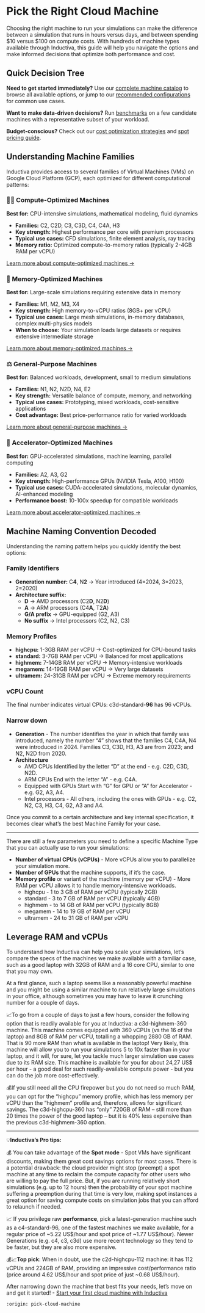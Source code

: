 # Pick the Right Cloud Machine

Choosing the right machine to run your simulations can make the difference between a simulation that runs in hours versus days, and between spending $10 versus $100 on compute costs. With hundreds of machine types available through Inductiva, this guide will help you navigate the options and make informed decisions that optimize both performance and cost.

## Quick Decision Tree

**Need to get started immediately?** Use our [complete machine catalog](https://inductiva.ai/machines) to browse all available options, or jump to our [recommended configurations](#top-recommendations) for common use cases.

**Want to make data-driven decisions?** Run [benchmarks](https://inductiva.ai/guides/scale-up/benchmark/index) on a few candidate machines with a representative subset of your workload.

**Budget-conscious?** Check out our [cost optimization strategies](#cost-optimization-strategies) and [spot pricing guide](#leveraging-spot-instances).

## Understanding Machine Families

Inductiva provides access to several families of Virtual Machines (VMs) on Google Cloud Platform (GCP), each optimized for different computational patterns:

### 🏃‍♂️ Compute-Optimized Machines
**Best for:** CPU-intensive simulations, mathematical modeling, fluid dynamics
- **Families:** C2, C2D, C3, C3D, C4, C4A, H3
- **Key strength:** Highest performance per core with premium processors
- **Typical use cases:** CFD simulations, finite element analysis, ray tracing
- **Memory ratio:** Optimized compute-to-memory ratios (typically 2-4GB RAM per vCPU)

[Learn more about compute-optimized machines →](https://cloud.google.com/compute/docs/compute-optimized-machines)

### 🧠 Memory-Optimized Machines
**Best for:** Large-scale simulations requiring extensive data in memory
- **Families:** M1, M2, M3, X4
- **Key strength:** High memory-to-vCPU ratios (8GB+ per vCPU)
- **Typical use cases:** Large mesh simulations, in-memory databases, complex multi-physics models
- **When to choose:** Your simulation loads large datasets or requires extensive intermediate storage

[Learn more about memory-optimized machines →](https://cloud.google.com/compute/docs/memory-optimized-machines)

### ⚖️ General-Purpose Machines
**Best for:** Balanced workloads, development, small to medium simulations
- **Families:** N1, N2, N2D, N4, E2
- **Key strength:** Versatile balance of compute, memory, and networking
- **Typical use cases:** Prototyping, mixed workloads, cost-sensitive applications
- **Cost advantage:** Best price-performance ratio for varied workloads

[Learn more about general-purpose machines →](https://cloud.google.com/compute/docs/general-purpose-machines)

### 🚀 Accelerator-Optimized Machines
**Best for:** GPU-accelerated simulations, machine learning, parallel computing
- **Families:** A2, A3, G2
- **Key strength:** High-performance GPUs (NVIDIA Tesla, A100, H100)
- **Typical use cases:** CUDA-accelerated simulations, molecular dynamics, AI-enhanced modeling
- **Performance boost:** 10-100x speedup for compatible workloads

[Learn more about accelerator-optimized machines →](https://cloud.google.com/compute/docs/accelerator-optimized-machines)

## Machine Naming Convention Decoded

Understanding the naming pattern helps you quickly identify the best options:

### Family Identifiers
- **Generation number:** C**4**, N**2** → Year introduced (4=2024, 3=2023, 2=2020)
- **Architecture suffix:**
  - **D** → AMD processors (C2**D**, N2**D**)
  - **A** → ARM processors (C4**A**, T2**A**)
  - **G/A prefix** → GPU-equipped (G2, A3)
  - **No suffix** → Intel processors (C2, N2, C3)

### Memory Profiles
- **highcpu:** 1-3GB RAM per vCPU → Cost-optimized for CPU-bound tasks
- **standard:** 3-7GB RAM per vCPU → Balanced for most applications
- **highmem:** 7-14GB RAM per vCPU → Memory-intensive workloads
- **megamem:** 14-19GB RAM per vCPU → Very large datasets
- **ultramem:** 24-31GB RAM per vCPU → Extreme memory requirements

### vCPU Count
The final number indicates virtual CPUs: c3d-standard-**96** has 96 vCPUs.

### Narrow down

- **Generation** - The number identifies the year in which that family was introduced, namely the number “4” shows that the families C4, C4A, N4 were introduced in 2024. Families C3, C3D, H3, A3 are from 2023; and N2, N2D from 2020.
- **Architecture**
  - AMD CPUs
Identified by the letter “D” at the end - e.g. C2D, C3D, N2D.
  - ARM CPUs
End with the letter “A” - e.g. C4A.
  - Equipped with GPUs
Start with “G” for GPU or “A” for Accelerator - e.g. G2, A3, A4.
  - Intel processors - All others, including the ones with GPUs - e.g. C2, N2, C3, H3, C4, G2, A3 and A4.

Once you commit to a certain architecture and key internal specification, it becomes clear what’s the best Machine Family for your case.

---
There are still a few parameters you need to define a specific Machine Type that you can actually use to run your simulations:

- **Number of virtual CPUs (vCPUs)** - More vCPUs allow you to parallelize your simulation more.
- **Number of GPUs** that the machine supports, if it’s the case.
- **Memory profile** or variant of the machine (memory per vCPU) - More RAM per vCPU allows it to handle memory-intensive workloads.
  - highcpu - 1 to 3 GB of RAM per vCPU (typically 2GB)
  - standard - 3 to 7 GB of RAM per vCPU (typically 4GB)
  - highmem - to 14 GB of RAM per vCPU (typically 8GB)
  - megamem - 14 to 19 GB of RAM per vCPU
  - ultramem - 24 to 31 GB of RAM per vCPU

## Leverage RAM and vCPUs

To understand how Inductiva can help you scale your simulations, let’s compare the specs of the machines we make available with a familiar case, such as a good laptop with 32GB of RAM and a 16 core CPU, similar to one that you may own.

At a first glance, such a laptop seems like a reasonably powerful machine and you might be using a similar machine to run relatively large simulations in your office, although sometimes you may have to leave it crunching number for a couple of days.

📈To go from a couple of days to just a few hours, consider the following option that is readily available for you at Inductiva: a c3d-highmem-360 machine. This machine comes equipped with 360 vCPUs (vs the 16 of the laptop) and 8GB of RAM per vCPU, totalling a whopping 2880 GB of RAM. That is 90 more RAM than what is available in the laptop! Very likely, this machine will allow you to run your simulations 5 to 10x faster than in your laptop, and it will, for sure, let you tackle much larger simulation use cases due to its RAM size.
This machine is available for you for about 24,27 US\$ per hour - a good deal for such readily-available compute power - but you can do the job more cost-effectively.

💰If you still need all the CPU firepower but you do not need so much RAM, you can opt for the “highcpu” memory profile, which has less memory per vCPU than the “highmem” profile and, therefore, allows for significant savings. The c3d-highcpu-360 has “only” 720GB of RAM – still more than 20 times the power of the good laptop – but it is 40% less expensive than the previous c3d-highmem-360 option.

---
💡**Inductiva’s Pro tips:**

💰 You can take advantage of the **Spot mode** - Spot VMs have significant discounts, making them great cost savings options for most cases. There is a potential drawback: the cloud provider might stop (preempt) a spot machine at any time to reclaim the compute capacity for other users who are willing to pay the full price. But, if you are running relatively short simulations (e.g. up to 12 hours) then the probability of your spot machine suffering a preemption during that time is very low, making spot instances a great option for saving compute costs on simulation jobs that you can afford to relaunch if needed.

📈 If you privilege raw **performance**, pick a latest-generation machine such as a c4-standard-96, one of the fastest machines we make available, for a regular price of ~5.22 US\$/hour and spot price of ~1.77 US\$/hour).
Newer Generations (e.g. c4, c3, c3d) use more recent technology so they tend to be faster, but they are also more expensive.

💰📈**Top pick**: When in doubt, use the c2d-highcpu-112 machine: it has 112 vCPUs and 224GB of RAM, providing an impressive cost/performance ratio (price around 4.62 US\$/hour and spot price of just ~0.68 US\$/hour).

After narrowing down the machine that best fits your needs, let’s move on and get it started! - <a href="start-first-machine.html">Start your first cloud machine with Inductiva</a>

```{banner_small}
:origin: pick-cloud-machine
```